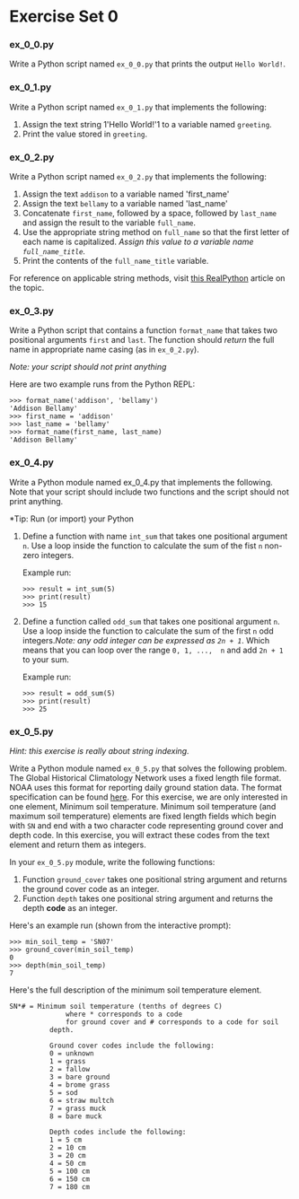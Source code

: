 # Exercise Set 0
### ex_0_0.py
Write a Python script named `ex_0_0.py` that prints the output `Hello World!`.

### ex_0_1.py
Write a Python script named `ex_0_1.py` that implements the following:

1. Assign the text string 1'Hello World!'1 to a variable named `greeting`.
2. Print the value stored in `greeting`.

### ex_0_2.py
Write a Python script named `ex_0_2.py` that implements the following:

1. Assign the text `addison` to a variable named 'first_name'
2. Assign the text `bellamy` to a variable named 'last_name'
3. Concatenate `first_name`, followed by a space, followed by `last_name` and assign the result to the variable `full_name`.
4. Use the appropriate string method on `full_name` so that the first letter of each name is capitalized. *Assign this value to a variable name `full_name_title`.*
5. Print the contents of the `full_name_title` variable.

For reference on applicable string methods, visit [this RealPython](https://realpython.com/python-strings/) article on the topic.

### ex_0_3.py
Write a Python script that contains a function `format_name` that
takes two positional arguments `first` and `last`.  The function
should *return* the full name in appropriate name casing (as in
`ex_0_2.py`).

*Note: your script should not print anything*

Here are two example runs from the Python REPL:
```
>>> format_name('addison', 'bellamy')
'Addison Bellamy'
>>> first_name = 'addison'
>>> last_name = 'bellamy'
>>> format_name(first_name, last_name)
'Addison Bellamy'
```

### ex_0_4.py
Write a Python module named ex_0_4.py that implements the
following. Note that your script should include two functions and the
script should not print anything.

*Tip: Run (or import) your Python

1. Define a function with name `int_sum` that takes one positional
   argument `n`.  Use a loop inside the function to calculate the sum
   of the fist `n` non-zero integers.

   Example run:

   ```
   >>> result = int_sum(5)
   >>> print(result)
   >>> 15
   ```

2. Define a function called `odd_sum` that takes one positional
   argument `n`. Use a loop inside the function to calculate the sum
   of the first `n` odd integers.*Note: any odd integer can be
   expressed as `2n + 1`*.  Which means that you can loop over the range `0, 1, ..., 
   n` and add `2n + 1` to your sum. 

   Example run:

   ```
   >>> result = odd_sum(5)
   >>> print(result)
   >>> 25
   ```


### ex_0_5.py
*Hint: this exercise is really about string indexing.*

Write a Python module named `ex_0_5.py` that solves the following
problem. The Global Historical Climatology Network uses a fixed length
file format. NOAA uses this format for reporting daily ground station
data. The format specification can be found
[here](https://www1.ncdc.noaa.gov/pub/data/ghcn/daily/readme.txt). For
this exercise, we are only interested in one element, Minimum soil
temperature.  Minimum soil temperature (and maximum soil temperature)
elements are fixed length fields which begin with `SN` and end with a
two character code representing ground cover and depth code.  In this
exercise, you will extract these codes from the text element and
return them as integers.


In your `ex_0_5.py` module, write the following functions:

1. Function `ground_cover` takes one positional string argument and
   returns the ground cover code as an integer.
2. Function `depth` takes one positional string argument and returns
   the depth **code** as an integer.

Here's an example run (shown from the interactive prompt):

```
>>> min_soil_temp = 'SN07'
>>> ground_cover(min_soil_temp)
0
>>> depth(min_soil_temp)
7
```


Here's the full description of the minimum soil temperature element.

```
SN*# = Minimum soil temperature (tenths of degrees C)
	          where * corresponds to a code
	          for ground cover and # corresponds to a code for soil
		  depth.

		  Ground cover codes include the following:
		  0 = unknown
		  1 = grass
		  2 = fallow
		  3 = bare ground
		  4 = brome grass
		  5 = sod
		  6 = straw multch
		  7 = grass muck
		  8 = bare muck

		  Depth codes include the following:
		  1 = 5 cm
		  2 = 10 cm
		  3 = 20 cm
		  4 = 50 cm
		  5 = 100 cm
		  6 = 150 cm
		  7 = 180 cm
```
